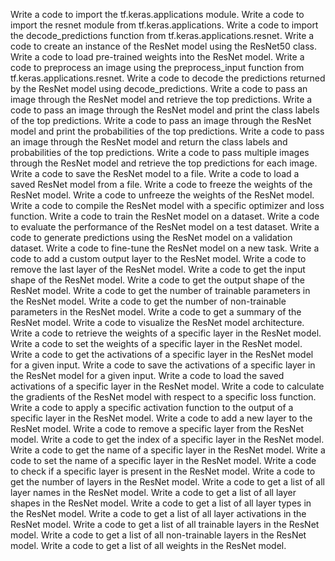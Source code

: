 Write a code to import the tf.keras.applications module.
Write a code to import the resnet module from tf.keras.applications.
Write a code to import the decode_predictions function from tf.keras.applications.resnet.
Write a code to create an instance of the ResNet model using the ResNet50 class.
Write a code to load pre-trained weights into the ResNet model.
Write a code to preprocess an image using the preprocess_input function from tf.keras.applications.resnet.
Write a code to decode the predictions returned by the ResNet model using decode_predictions.
Write a code to pass an image through the ResNet model and retrieve the top predictions.
Write a code to pass an image through the ResNet model and print the class labels of the top predictions.
Write a code to pass an image through the ResNet model and print the probabilities of the top predictions.
Write a code to pass an image through the ResNet model and return the class labels and probabilities of the top predictions.
Write a code to pass multiple images through the ResNet model and retrieve the top predictions for each image.
Write a code to save the ResNet model to a file.
Write a code to load a saved ResNet model from a file.
Write a code to freeze the weights of the ResNet model.
Write a code to unfreeze the weights of the ResNet model.
Write a code to compile the ResNet model with a specific optimizer and loss function.
Write a code to train the ResNet model on a dataset.
Write a code to evaluate the performance of the ResNet model on a test dataset.
Write a code to generate predictions using the ResNet model on a validation dataset.
Write a code to fine-tune the ResNet model on a new task.
Write a code to add a custom output layer to the ResNet model.
Write a code to remove the last layer of the ResNet model.
Write a code to get the input shape of the ResNet model.
Write a code to get the output shape of the ResNet model.
Write a code to get the number of trainable parameters in the ResNet model.
Write a code to get the number of non-trainable parameters in the ResNet model.
Write a code to get a summary of the ResNet model.
Write a code to visualize the ResNet model architecture.
Write a code to retrieve the weights of a specific layer in the ResNet model.
Write a code to set the weights of a specific layer in the ResNet model.
Write a code to get the activations of a specific layer in the ResNet model for a given input.
Write a code to save the activations of a specific layer in the ResNet model for a given input.
Write a code to load the saved activations of a specific layer in the ResNet model.
Write a code to calculate the gradients of the ResNet model with respect to a specific loss function.
Write a code to apply a specific activation function to the output of a specific layer in the ResNet model.
Write a code to add a new layer to the ResNet model.
Write a code to remove a specific layer from the ResNet model.
Write a code to get the index of a specific layer in the ResNet model.
Write a code to get the name of a specific layer in the ResNet model.
Write a code to set the name of a specific layer in the ResNet model.
Write a code to check if a specific layer is present in the ResNet model.
Write a code to get the number of layers in the ResNet model.
Write a code to get a list of all layer names in the ResNet model.
Write a code to get a list of all layer shapes in the ResNet model.
Write a code to get a list of all layer types in the ResNet model.
Write a code to get a list of all layer activations in the ResNet model.
Write a code to get a list of all trainable layers in the ResNet model.
Write a code to get a list of all non-trainable layers in the ResNet model.
Write a code to get a list of all weights in the ResNet model.